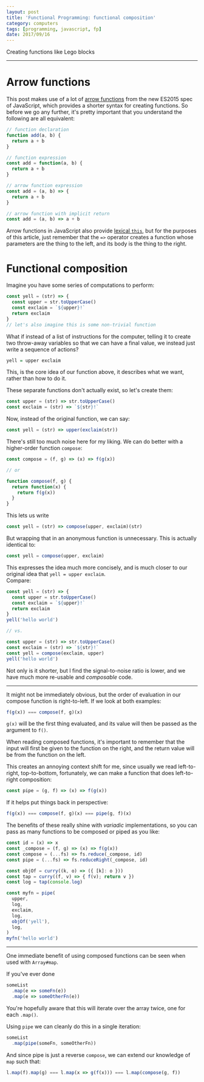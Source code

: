```yaml
---
layout: post
title: 'Functional Programming: functional composition'
category: computers
tags: [programming, javascript, fp]
date: 2017/09/16
---
```


Creating functions like Lego blocks

---

# Arrow functions

This post makes use of a lot of [arrow functions][arrows] from the new ES2015 spec of JavaScript, which provides a shorter syntax for creating functions. So before we go any further, it's pretty important that you understand the following are all equivalent:

[arrows]: https://developer.mozilla.org/en-US/docs/Web/JavaScript/Reference/Functions/Arrow_functions

``` javascript
// function declaration
function add(a, b) {
  return a + b
}

// function expression
const add = function(a, b) {
  return a + b
}

// arrow function expression
const add = (a, b) => {
  return a + b
}

// arrow function with implicit return
const add = (a, b) => a + b
```

Arrow functions in JavaScript also provide [lexical `this`][lexical], but for the purposes of this article, just remember that the `=>` operator creates a function whose parameters are the thing to the left, and its body is the thing to the right.

[lexical]: https://developer.mozilla.org/en-US/docs/Web/JavaScript/Reference/Functions/Arrow_functions#No_separate_this

# Functional composition

Imagine you have some series of computations to perform:

``` javascript
const yell = (str) => {
  const upper = str.toUpperCase()
  const exclaim = `${upper}!`
  return exclaim
}
// let's also imagine this is some non-trivial function
```

What if instead of a list of instructions for the computer, telling it to create two throw-away variables so that we can have a final value, we instead just write a sequence of actions?

``` haskell
yell = upper exclaim
```

This, is the core idea of our function above, it describes what we want, rather than how to do it.

These separate functions don't actually exist, so let's create them:

``` javascript
const upper = (str) => str.toUpperCase()
const exclaim = (str) => `${str}!`
```

Now, instead of the original function, we can say:

``` javascript
const yell = (str) => upper(exclaim(str))
```

There's still too much noise here for my liking. We can do better with a higher-order function `compose`:

``` javascript
const compose = (f, g) => (x) => f(g(x))

// or 

function compose(f, g) {
  return function(x) {
    return f(g(x))
  }
}
```

This lets us write

``` javascript
const yell = (str) => compose(upper, exclaim)(str)
```

But wrapping that in an anonymous function is unnecessary. This is actually identical to:


``` javascript
const yell = compose(upper, exclaim)
```

This expresses the idea much more concisely, and is much closer to our original idea that `yell = upper exclaim`.  
Compare:

``` javascript
const yell = (str) => {
  const upper = str.toUpperCase()
  const exclaim = `${upper}!`
  return exclaim
}
yell('hello world')

// vs.

const upper = (str) => str.toUpperCase()
const exclaim = (str) => `${str}!`
const yell = compose(exclaim, upper)
yell('hello world')

```

Not only is it shorter, but I find the signal-to-noise ratio is lower, and we have much more re-usable and *composable* code.

---

It might not be immediately obvious, but the order of evaluation in our compose function is right-to-left. If we look at both examples:

``` javascript
f(g(x)) === compose(f, g)(x)
```

`g(x)` will be the first thing evaluated, and its value will then be passed as the argument to `f()`.

When reading composed functions, it's important to remember that the input will first be given to the function on the right, and the return value will be from the function on the left.

This creates an annoying context shift for me, since usually we read left-to-right, top-to-bottom, fortunately, we can make a function that does left-to-right composition:

``` javascript
const pipe = (g, f) => (x) => f(g(x))
```

If it helps put things back in perspective:

``` javascript
f(g(x)) === compose(f, g)(x) === pipe(g, f)(x)
```

The benefits of these really shine with *variadic* implementations, so you can pass as many functions to be composed or piped as you like:

``` javascript
const id = (x) => x
const _compose = (f, g) => (x) => f(g(x))
const compose = (...fs) => fs.reduce(_compose, id)
const pipe = (...fs) => fs.reduceRight(_compose, id)

const objOf = curry((k, o) => ({ [k]: o }))
const tap = curry((f, v) => { f(v); return v })
const log = tap(console.log)

const myfn = pipe(
  upper,
  log,
  exclaim,
  log,
  objOf('yell'),
  log,
)
myfn('hello world')
```

---

One immediate benefit of using composed functions can be seen when used with `Array#map`.

If you've ever done

``` javascript
someList
  .map(e => someFn(e))
  .map(e => someOtherFn(e))
```

You're hopefully aware that this will iterate over the array twice, one for each `.map()`.

Using `pipe` we can cleanly do this in a single iteration:

``` javascript
someList
  .map(pipe(someFn, someOtherFn))
```

And since pipe is just a reverse `compose`, we can extend our knowledge of `map` such that:

``` javascript
l.map(f).map(g) === l.map(x => g(f(x))) === l.map(compose(g, f))
```
